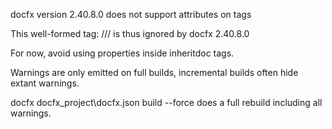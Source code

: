 docfx version 2.40.8.0 does not support attributes on <inheritdoc/> tags

This well-formed tag:  /// <inheritdoc cref="Boolean.ToString()"/> is thus ignored by docfx 2.40.8.0

For now, avoid using properties inside inheritdoc tags.



Warnings are only emitted on full builds, incremental builds often hide extant warnings.

docfx docfx_project\docfx.json build --force does a full rebuild including all warnings.





